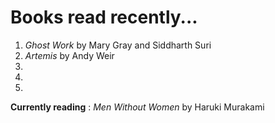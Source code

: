 # Books read recently...

1. *Ghost Work* by Mary Gray and Siddharth Suri
2. *Artemis* by Andy Weir
3. 
4. 
5. 

**Currently reading** : *Men Without Women* by Haruki Murakami 
